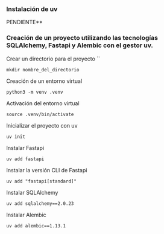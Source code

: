 ### Instalación de uv

PENDIENTE**
### Creación de un proyecto utilizando las tecnologías SQLAlchemy, Fastapi y Alembic con el gestor uv.

Crear un directorio para el proyecto
``
``` 
mkdir nombre_del_directorio
```

Creación de un entorno virtual

```
python3 -m venv .venv
```
Activación del entorno virtual

```
source .venv/bin/activate
```

Inicializar el proyecto con uv

```
uv init
```

Instalar Fastapi 

```
uv add fastapi
```

Instalar la versión CLI de Fastapi

```
uv add "fastapi[standard]"
```

Instalar SQLAlchemy

```
uv add sqlalchemy==2.0.23
```

Instalar Alembic

```
uv add alembic==1.13.1
```